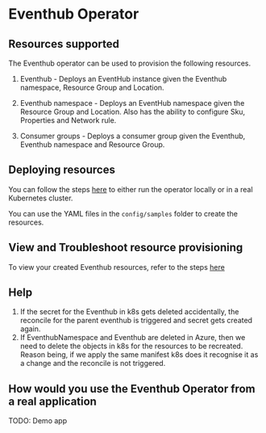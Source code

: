 # Eventhub Operator

## Resources supported

The Eventhub operator can be used to provision the following resources.

1. Eventhub - Deploys an EventHub instance given the Eventhub namespace, Resource Group and Location.

2. Eventhub namespace - Deploys an EventHub namespace given the Resource Group and Location. Also has the ability to configure Sku, Properties and Network rule.

3. Consumer groups - Deploys a consumer group given the Eventhub, Eventhub namespace and Resource Group.

## Deploying resources

You can follow the steps [here](/docs/development.md) to either run the operator locally or in a real Kubernetes cluster.

You can use the YAML files in the `config/samples` folder to create the resources.

## View and Troubleshoot resource provisioning

To view your created Eventhub resources, refer to the steps [here](viewresources.md)

## Help

1. If the secret for the Eventhub in k8s gets deleted accidentally, the reconcile for the parent eventhub is triggered and secret gets created again.
2. If EventhubNamespace and Eventhub are deleted in Azure, then we need to delete the objects in k8s for the resources to be recreated. Reason being, if we apply the same manifest k8s does it recognise it as a change and the reconcile is not triggered.

## How would you use the Eventhub Operator from a real application

TODO: Demo app
